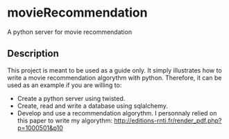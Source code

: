 # movieRecommendation
A python server for movie recommendation

## Description
This project is meant to be used as a guide only.
It simply illustrates how to write a movie recommendation algorythm with python.
Therefore, it can be used as an example if you are willing to:
- Create a python server using twisted.
- Create, read and write a database using sqlalchemy.
- Develop and use a recommendation algorythm. I personnaly relied on this paper to write my algorythm: http://editions-rnti.fr/render_pdf.php?p=1000501&p10
